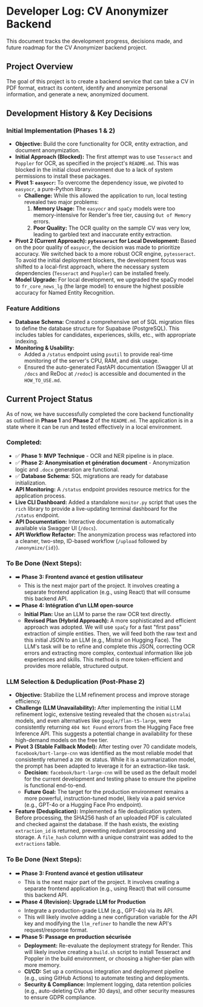 # Developer Log: CV Anonymizer Backend

This document tracks the development progress, decisions made, and future roadmap for the CV Anonymizer backend project.

## Project Overview

The goal of this project is to create a backend service that can take a CV in PDF format, extract its content, identify and anonymize personal information, and generate a new, anonymized document.

## Development History & Key Decisions

### Initial Implementation (Phases 1 & 2)

*   **Objective:** Build the core functionality for OCR, entity extraction, and document anonymization.
*   **Initial Approach (Blocked):** The first attempt was to use `Tesseract` and `Poppler` for OCR, as specified in the project's `README.md`. This was blocked in the initial cloud environment due to a lack of system permissions to install these packages.
*   **Pivot 1: `easyocr`:** To overcome the dependency issue, we pivoted to `easyocr`, a pure-Python library.
    *   **Challenge:** While this allowed the application to run, local testing revealed two major problems:
        1.  **Memory Usage:** The `easyocr` and `spaCy` models were too memory-intensive for Render's free tier, causing `Out of Memory` errors.
        2.  **Poor Quality:** The OCR quality on the sample CV was very low, leading to garbled text and inaccurate entity extraction.
*   **Pivot 2 (Current Approach): `pytesseract` for Local Development:** Based on the poor quality of `easyocr`, the decision was made to prioritize accuracy. We switched back to a more robust OCR engine, `pytesseract`. To avoid the initial deployment blockers, the development focus was shifted to a local-first approach, where the necessary system dependencies (`Tesseract` and `Poppler`) can be installed freely.
*   **Model Upgrade:** For local development, we upgraded the spaCy model to `fr_core_news_lg` (the large model) to ensure the highest possible accuracy for Named Entity Recognition.

### Feature Additions

*   **Database Schema:** Created a comprehensive set of SQL migration files to define the database structure for Supabase (PostgreSQL). This includes tables for candidates, experiences, skills, etc., with appropriate indexing.
*   **Monitoring & Usability:**
    *   Added a `/status` endpoint using `psutil` to provide real-time monitoring of the server's CPU, RAM, and disk usage.
    *   Ensured the auto-generated FastAPI documentation (Swagger UI at `/docs` and ReDoc at `/redoc`) is accessible and documented in the `HOW_TO_USE.md`.

## Current Project Status

As of now, we have successfully completed the core backend functionality as outlined in **Phase 1** and **Phase 2** of the `README.md`. The application is in a state where it can be run and tested effectively in a local environment.

### Completed:

*   ✅ **Phase 1: MVP Technique** - OCR and NER pipeline is in place.
*   ✅ **Phase 2: Anonymisation et génération document** - Anonymization logic and `.docx` generation are functional.
*   ✅ **Database Schema:** SQL migrations are ready for database initialization.
*   **API Monitoring:** A `/status` endpoint provides resource metrics for the application process.
*   **Live CLI Dashboard:** Added a standalone `monitor.py` script that uses the `rich` library to provide a live-updating terminal dashboard for the `/status` endpoint.
*   **API Documentation:** Interactive documentation is automatically available via Swagger UI (`/docs`).
*   **API Workflow Refactor:** The anonymization process was refactored into a cleaner, two-step, ID-based workflow (`/upload` followed by `/anonymize/{id}`).

### To Be Done (Next Steps):

*   ➡️ **Phase 3: Frontend avancé et gestion utilisateur**
    *   This is the next major part of the project. It involves creating a separate frontend application (e.g., using React) that will consume this backend API.
*   ➡️ **Phase 4: Intégration d’un LLM open-source**
    *   **Initial Plan:** Use an LLM to parse the raw OCR text directly.
    *   **Revised Plan (Hybrid Approach):** A more sophisticated and efficient approach was adopted. We will use `spaCy` for a fast "first pass" extraction of simple entities. Then, we will feed both the raw text and this initial JSON to an LLM (e.g., Mistral on Hugging Face). The LLM's task will be to refine and complete this JSON, correcting OCR errors and extracting more complex, contextual information like job experiences and skills. This method is more token-efficient and provides more reliable, structured output.
### LLM Selection & Deduplication (Post-Phase 2)

*   **Objective:** Stabilize the LLM refinement process and improve storage efficiency.
*   **Challenge (LLM Unavailability):** After implementing the initial LLM refinement logic, extensive testing revealed that the chosen `mistralai` models, and even alternatives like `google/flan-t5-large`, were consistently returning `404 Not Found` errors from the Hugging Face free Inference API. This suggests a potential change in availability for these high-demand models on the free tier.
*   **Pivot 3 (Stable Fallback Model):** After testing over 70 candidate models, `facebook/bart-large-cnn` was identified as the most reliable model that consistently returned a `200 OK` status. While it is a summarization model, the prompt has been adapted to leverage it for an extraction-like task.
    *   **Decision:** `facebook/bart-large-cnn` will be used as the default model for the current development and testing phase to ensure the pipeline is functional end-to-end.
    *   **Future Goal:** The target for the production environment remains a more powerful, instruction-tuned model, likely via a paid service (e.g., GPT-4o or a Hugging Face Pro endpoint).
*   **Feature (Deduplication):** Implemented a file deduplication system. Before processing, the SHA256 hash of an uploaded PDF is calculated and checked against the database. If the hash exists, the existing `extraction_id` is returned, preventing redundant processing and storage. A `file_hash` column with a unique constraint was added to the `extractions` table.

### To Be Done (Next Steps):

*   ➡️ **Phase 3: Frontend avancé et gestion utilisateur**
    *   This is the next major part of the project. It involves creating a separate frontend application (e.g., using React) that will consume this backend API.
*   ➡️ **Phase 4 (Revision): Upgrade LLM for Production**
    *   Integrate a production-grade LLM (e.g., GPT-4o) via its API.
    *   This will likely involve adding a new configuration variable for the API key and modifying the `llm_refiner` to handle the new API's request/response format.
*   ➡️ **Phase 5: Passage en production sécurisée**
    *   **Deployment:** Re-evaluate the deployment strategy for Render. This will likely involve creating a `build.sh` script to install Tesseract and Poppler in the build environment, or choosing a higher-tier plan with more memory.
    *   **CI/CD:** Set up a continuous integration and deployment pipeline (e.g., using GitHub Actions) to automate testing and deployments.
    *   **Security & Compliance:** Implement logging, data retention policies (e.g., auto-deleting CVs after 30 days), and other security measures to ensure GDPR compliance.
